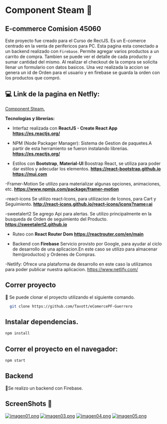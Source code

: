 # Component Steam 🧊

## E-commerce Comision 45060

Este proyecto fue creado para el Curso de RectJS. Es un E-comerce centrado en la venta de perifericos para PC.
Esta pagina esta conectado a un backend realizado con `Firebase`.
Permite agregar varios productos a un carrito de compra. Tambien se puede ver el detalle de cada producto y sumar cantidad del mismo.
Al realizar el checkout de la compra se solicita llenar un formulario con datos basicos. Una vez realizada la accion se genera un id de Orden para el usuario y en firebase se guarda la orden con los productos que compró.

## :computer: Link de la pagina en Netfly:
[Component Steam.](https://papaya-otter-8eac77.netlify.app)

**Tecnologías y librerías:**
- Interfaz realizada con **ReactJS - Create React App**  **https://es.reactjs.org/**

- NPM (Node Packager Manager): Sistema de Gestion de paquetes.A partir de esta herramiento se fueron instalando librerias. **https://es.reactjs.org/**

- Estilos con **Bootstrap**, **Material-UI** Boostrap React, se utiliza para poder dar estilos y adecudar los elementos.
**https://react-bootstrap.github.io** **https://mui.com**

-Framer-Motion  Se utilizo para materializar algunas opciones, animaciones, etc. **https://www.npmjs.com/package/framer-motion**

-react-icons Se utilizo react-Icons, para utilizacion de Iconos, para Cart y Seguimiento. **http://react-icons.github.io/react-icons/icons?name=ai**

-sweetalert2 Se agrego Api para alertas. Se utilizo principalmente en la busqueda de Orden de seguimiento del Producto. **https://sweetalert2.github.io**

- Ruteo con **React Router Dom** **https://reactrouter.com/en/main**

- Backend con **Firebase** Servicio provisto por Google, para ayudar al ciclo de desarrollo de una aplicacion.En este caso se utilizo para almacenar Item(productos) y Ordenes de Compras.

-Netlify: Ofrece una plataforma de desarrollo en este caso la utilizamos para poder publicar nuestra aplicacion. https://www.netlify.com/

## Correr proyecto
🔸 Se puede clonar el proyecto utilizando el siguiente comando.
```bash
  git clone https://github.com/Tavott/eComercePF-Guerrero 
```
## Instalar dependencias.
```bash
npm install
```

## Correr el proyecto en el navegador:
```bash
npm start
```
## Backend

🔸Se realizo un backend con Firebase.

## ScreenShots 🍾

[![imagen01.png](https://i.postimg.cc/tgsr9Bcv/imagen01.png)](https://postimg.cc/hJq8r1cV)
[![imagen03.png](https://i.postimg.cc/90h1tCQs/imagen03.png)](https://postimg.cc/2b04Cpvx)
[![imagen04.png](https://i.postimg.cc/767m2fwg/imagen04.png)](https://postimg.cc/mzLYxZcD)
[![imagen05.png](https://i.postimg.cc/R02ghc5S/imagen05.png)](https://postimg.cc/GBJFSTmV)
